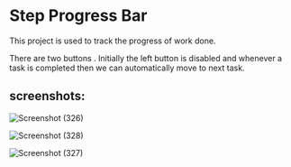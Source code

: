 # Step Progress Bar

This project is used to track the progress of work done.

There are two buttons . Initially the left button is disabled and whenever a task is completed then we can automatically move to next task.

## screenshots:

![Screenshot (326)](https://user-images.githubusercontent.com/80022302/215557199-934ad62c-a3f4-430e-a285-635f1d9b2705.png)

![Screenshot (328)](https://user-images.githubusercontent.com/80022302/215557379-ce2e9170-fdc0-42c8-a23f-b230f33c8a78.png)

![Screenshot (327)](https://user-images.githubusercontent.com/80022302/215557570-8bdddf01-5a79-4690-9f08-dd663311448d.png)
